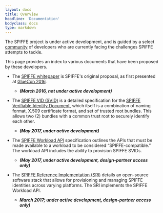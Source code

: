 ```yaml
---
layout: docs
title: Overview
headline: 'Documentation'
bodyclass: docs
type: markdown
---
```

The SPIFFE project is under active development, and is guided by a select [community]({{site.baseurl}}/community/) of developers who are currently facing the challenges SPIFFE attempts to tackle.

This page provides an index to various documents that have been proposed by these developers.

 - The [SPIFFE whitepaper](https://docs.google.com/document/d/1GjurNK2ROw4rXz-k-l68JtpGRkGj2fZcWqP6gksEriQ) is SPIFFE's original proposal, as first presented at [GlueCon 2016](http://gluecon.com).
     - **_(March 2016, not under active development)_**



 - The [SPIFFE VID (SVID)](https://github.com/spiffe/svid) is a detailed specification for the [SPIFFE Verifiable Identity Document]({{site.baseurl}}/docs/vsid/), which itself is a combination of naming format, X.509 certificate format, and set of trusted root bundles. This allows two (2) bundles with a common trust root to securely identify each other.
     - **_(May 2017, under active development)_**
      

- The [SPIFFE Workload API](https://docs.google.com/document/d/1iGuvDYh2534rnepSTkcKYpjFBAq5JrXmq6qdAP-8vyA) specification outlines the APIs that must be made available to a workload to be considered “SPIFFE-compatible.” The workload API includes the ability to provision SPIFFE SVIDs.
    - **_(May 2017, under active development, design-partner access only)_**


- The [SPIFFE Reference Implementation (SRI)](https://docs.google.com/document/d/1RZnBfj8I5xs8Yi_BPEKBRp0K3UnIJYTDg_31rfTt4j8) details an open-source software stack that allows for provisioning and managing SPIFFE identities across varying platforms. The SRI implements the SPIFFE Workload API.
    - **_March 2017; under active development, design-partner access only)_**
